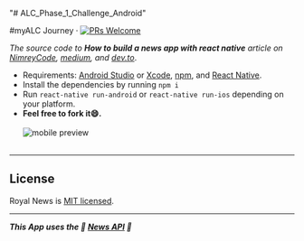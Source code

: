 "# ALC_Phase_1_Challenge_Android" 

#myALC Journey &middot; [![PRs Welcome](https://img.shields.io/badge/PRs-welcome-brightgreen.svg)](https://github.com/msal4/royal_news/compare?expand=1)

*The source code to **How to build a news app with react native** article on [NimreyCode](https://code.nimrey.me/how-to-build-a-news-app-with-react-native/), [medium](https://medium.com/@msal/create-a-news-app-using-react-native-ced249263627), and [dev.to](https://dev.to/msal4/how-to-build-a-news-app-with-react-native-4ifd)*.

* Requirements: [Android Studio](https://developer.android.com/studio/) or [Xcode](https://developer.apple.com/xcode/), [npm](https://Nodejs.org), and [React Native](https://facebook.github.io/react-native/).<br />
* Install the dependencies by running ```npm i``` <br />
* Run `react-native run-android` or `react-native run-ios` depending on your platform.
* **Feel free to fork it😄.**<br /><br />
![mobile preview](https://cdn-images-1.medium.com/max/800/1*8ONZhhGqrQ6OCagY6ZHjbQ.jpeg)<br /><br />

---


## License

Royal News is [MIT licensed](./LICENSE).

---

***This App uses the 💙 [News API](https://newsapi.org) 💙***
